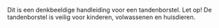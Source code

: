Dit is een denkbeeldige handleiding voor een tandenborstel.
Let op! De tandenborstel is veilig voor kinderen, volwassenen en huisdieren. 